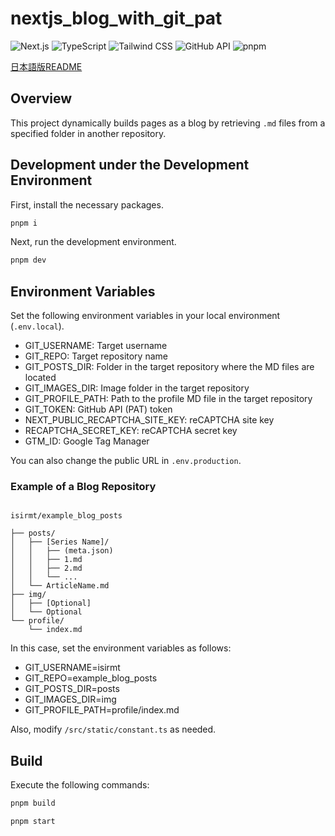 # nextjs_blog_with_git_pat

![Next.js](https://img.shields.io/badge/14.2.5-Next.js-000000.svg?logo=next.js&style=popout)
![TypeScript](https://img.shields.io/badge/-Typescript-007ACC.svg?logo=typescript&style=popout)
![Tailwind CSS](https://img.shields.io/badge/-Tailwind%20CSS-fff.svg?logo=tailwindcss&style=popout)
![GitHub API](https://img.shields.io/badge/-GitHub%20API-181717.svg?logo=github&style=popout)
![pnpm](https://img.shields.io/badge/-pnpm-fff.svg?logo=pnpm&style=popout)

[日本語版README](/README-jp.md)

## Overview

This project dynamically builds pages as a blog by retrieving `.md` files from a specified folder in another repository.

## Development under the Development Environment

First, install the necessary packages.

```bash
pnpm i
```

Next, run the development environment.

```bash
pnpm dev
```

## Environment Variables

Set the following environment variables in your local environment (`.env.local`).

- GIT_USERNAME: Target username
- GIT_REPO: Target repository name
- GIT_POSTS_DIR: Folder in the target repository where the MD files are located
- GIT_IMAGES_DIR: Image folder in the target repository
- GIT_PROFILE_PATH: Path to the profile MD file in the target repository
- GIT_TOKEN: GitHub API (PAT) token
- NEXT_PUBLIC_RECAPTCHA_SITE_KEY: reCAPTCHA site key
- RECAPTCHA_SECRET_KEY: reCAPTCHA secret key
- GTM_ID: Google Tag Manager

You can also change the public URL in `.env.production`.

### Example of a Blog Repository

```tree:Directory structure for articles

isirmt/example_blog_posts

├── posts/
│   ├── [Series Name]/
│   │   ├── (meta.json)
│   │   ├── 1.md
│   │   ├── 2.md
│   │   └── ...
│   └── ArticleName.md
├── img/
│   ├── [Optional]
│   └── Optional
└── profile/
    └── index.md
```

In this case, set the environment variables as follows:

- GIT_USERNAME=isirmt
- GIT_REPO=example_blog_posts
- GIT_POSTS_DIR=posts
- GIT_IMAGES_DIR=img
- GIT_PROFILE_PATH=profile/index.md

Also, modify `/src/static/constant.ts` as needed.

## Build

Execute the following commands:

```bash
pnpm build
```

```bash
pnpm start
```
